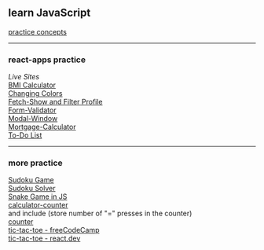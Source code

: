 ## learn JavaScript

[practice concepts](./_learnJS/)

---

### react-apps practice

_Live Sites_ \
[BMI Calculator](https://paolojr.github.io/react-apps/bmi-calculator-react) \
[Changing Colors](https://paolojr.github.io/react-apps/change-color-react/) \
[Fetch-Show and Filter Profile](https://paolojr.github.io/react-apps/fetch-filter-react) \
[Form-Validator](https://paolojr.github.io/react-apps/form-validator-react) \
[Modal-Window](https://paolojr.github.io/react-apps/modal-window-react) \
[Mortgage-Calculator](https://paolojr.github.io/react-apps/to-do-react) \
[To-Do List](https://paolojr.github.io/react-apps/to-do-react)

---

### more practice

[Sudoku Game](https://youtu.be/xpsm3tOLTVE) \
[Sudoku Solver](https://youtu.be/F1vKV8fR1Os) \
[Snake Game in JS](https://www.freecodecamp.org/news/how-to-build-a-snake-game-in-javascript/) \
[calculator-counter](https://www.freecodecamp.org/news/javascript-dom-build-a-calculator-app) \
and include (store number of "=" presses in the counter) \
[counter](https://www.freecodecamp.org/news/learn-javascript-by-building-a-project/) \
[tic-tac-toe - freeCodeCamp](https://www.freecodecamp.org/news/learn-how-to-build-tic-tac-toe-with-react-hooks/) \
[tic-tac-toe - react.dev](https://react.dev/learn/tutorial-tic-tac-toe)
